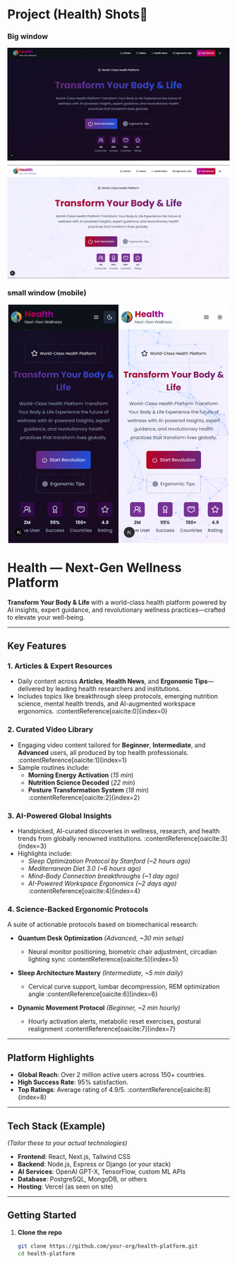 # Project (Health) Shots📸
### Big window

<div style="flex-direction:column;display:flex;justify-content:center;align-items:center;gap:10px">
    <img alt="dark-shot" src="https://github.com/ParsaProg/Health/blob/main/public/images/dark-shot.png?raw=true"/>
    <img alt="light-shot" src="https://github.com/ParsaProg/Health/blob/main/public/images/light-shot.png?raw=true"/>
</div>

### small window (mobile)
<div style="flex-direction:row;display:flex;justify-content:center;align-items:center;row-gap:10px">
    <img width="250px" alt="android-dark-shot" src="https://github.com/ParsaProg/Health/blob/main/public/images/android-dark-shot.png?raw=true"/>
    <img width="250px" alt="android-light-shot" src="https://github.com/ParsaProg/Health/blob/main/public/images/android-light-shot.png?raw=true"/>
</div>

# Health — Next-Gen Wellness Platform

**Transform Your Body & Life** with a world-class health platform powered by AI insights, expert guidance, and revolutionary wellness practices—crafted to elevate your well-being.

---

## Key Features

### 1. Articles & Expert Resources

- Daily content across **Articles**, **Health News**, and **Ergonomic Tips**—delivered by leading health researchers and institutions.
- Includes topics like breakthrough sleep protocols, emerging nutrition science, mental health trends, and AI-augmented workspace ergonomics. :contentReference[oaicite:0]{index=0}

### 2. Curated Video Library

- Engaging video content tailored for **Beginner**, **Intermediate**, and **Advanced** users, all produced by top health professionals. :contentReference[oaicite:1]{index=1}
- Sample routines include:
  - **Morning Energy Activation** (_15 min_)
  - **Nutrition Science Decoded** (_22 min_)
  - **Posture Transformation System** (_18 min_) :contentReference[oaicite:2]{index=2}

### 3. AI-Powered Global Insights

- Handpicked, AI-curated discoveries in wellness, research, and health trends from globally renowned institutions. :contentReference[oaicite:3]{index=3}
- Highlights include:
  - _Sleep Optimization Protocol by Stanford (~2 hours ago)_
  - _Mediterranean Diet 3.0 (~6 hours ago)_
  - _Mind-Body Connection breakthroughs (~1 day ago)_
  - _AI-Powered Workspace Ergonomics (~2 days ago)_ :contentReference[oaicite:4]{index=4}

### 4. Science-Backed Ergonomic Protocols

A suite of actionable protocols based on biomechanical research:

- **Quantum Desk Optimization** _(Advanced, ~30 min setup)_

  - Neural monitor positioning, biometric chair adjustment, circadian lighting sync :contentReference[oaicite:5]{index=5}

- **Sleep Architecture Mastery** _(Intermediate, ~5 min daily)_

  - Cervical curve support, lumbar decompression, REM optimization angle :contentReference[oaicite:6]{index=6}

- **Dynamic Movement Protocol** _(Beginner, ~2 min hourly)_
  - Hourly activation alerts, metabolic reset exercises, postural realignment :contentReference[oaicite:7]{index=7}

---

## Platform Highlights

- **Global Reach**: Over 2 million active users across 150+ countries.
- **High Success Rate**: 95% satisfaction.
- **Top Ratings**: Average rating of 4.9/5. :contentReference[oaicite:8]{index=8}

---

## Tech Stack (Example)

_(Tailor these to your actual technologies)_

- **Frontend**: React, Next.js, Tailwind CSS
- **Backend**: Node.js, Express or Django (or your stack)
- **AI Services**: OpenAI GPT-X, TensorFlow, custom ML APIs
- **Database**: PostgreSQL, MongoDB, or others
- **Hosting**: Vercel (as seen on site)

---

## Getting Started

1. **Clone the repo**
   ```bash
   git clone https://github.com/your-org/health-platform.git
   cd health-platform
   ```
